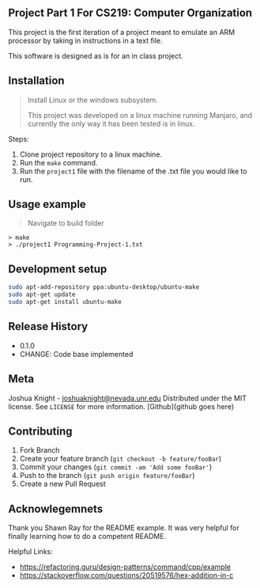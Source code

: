 ## Project Part 1 For CS219: Computer Organization

This project is the first iteration of a project meant to emulate an ARM processor by taking in instructions in a text file.

This software is designed as is for an in class project.
## Installation
> Install Linux or the windows subsystem.
> 
> This project was developed on a linux machine running Manjaro, and currently the only way it has been tested is in linux.

Steps:

1. Clone project repository to a linux machine.
2. Run the ```make``` command.
3. Run the ```project1``` file with the filename of the .txt file you would like to run.
## Usage example
> Navigate to build folder
```
> make
> ./project1 Programming-Project-1.txt
```
## Development setup
```sh
sudo apt-add-repository ppa:ubuntu-desktop/ubuntu-make
sudo apt-get update
sudo apt-get install ubuntu-make
```
## Release History
* 0.1.0
* CHANGE: Code base implemented
## Meta
Joshua Knight - joshuaknight@nevada.unr.edu
Distributed under the MIT license. See ``LICENSE`` for more information.
[Github](github goes here)
## Contributing
1. Fork Branch
2. Create your feature branch (`git checkout -b feature/fooBar`)
3. Commit your changes (`git commit -am 'Add some fooBar'`)
4. Push to the branch (`git push origin feature/fooBar`)
5. Create a new Pull Request
  
## Acknowlegemnets
Thank you Shawn Ray for the README example. It was very helpful for finally learning how to do a competent README.
  
  Helpful Links:
* https://refactoring.guru/design-patterns/command/cpp/example
* https://stackoverflow.com/questions/20519576/hex-addition-in-c
<!-- Markdown link & img dfn's -->
[wsl-image]: https://www.techrepublic.com/a/hub/i/2016/01/27/e0e94fb7-d058-4d62-8027-c497e7c0e069/ubuntuhero.jpg

